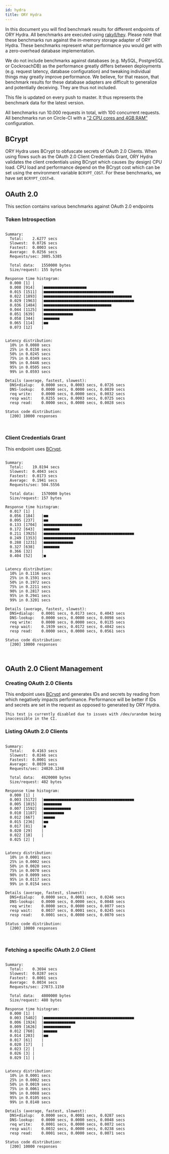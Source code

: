 ```yaml
---
id: hydra
title: ORY Hydra
---
```


In this document you will find benchmark results for different endpoints of ORY Hydra. All benchmarks are executed
using [rakyll/hey](https://github.com/rakyll/hey). Please note that these benchmarks run against the in-memory storage
adapter of ORY Hydra. These benchmarks represent what performance you would get with a zero-overhead database implementation.

We do not include benchmarks against databases (e.g. MySQL, PostgreSQL or CockroachDB) as the performance greatly differs between
deployments (e.g. request latency, database configuration) and tweaking individual things may greatly improve performance.
We believe, for that reason, that benchmark results for these database adapters are difficult to generalize and potentially
deceiving. They are thus not included.

This file is updated on every push to master. It thus represents the benchmark data for the latest version.

All benchmarks run 10.000 requests in total, with 100 concurrent requests. All benchmarks run on Circle-CI with a
["2 CPU cores and 4GB RAM"](https://support.circleci.com/hc/en-us/articles/360000489307-Why-do-my-tests-take-longer-to-run-on-CircleCI-than-locally-)
configuration.

## BCrypt

ORY Hydra uses BCrypt to obfuscate secrets of OAuth 2.0 Clients. When using flows such as the OAuth 2.0 Client Credentials
Grant, ORY Hydra validates the client credentials using BCrypt which causes (by design) CPU load. CPU load and performance
depend on the BCrypt cost which can be set using the environment variable `BCRYPT_COST`. For these benchmarks,
we have set `BCRYPT_COST=8`.

## OAuth 2.0

This section contains various benchmarks against OAuth 2.0 endpoints

### Token Introspection

```

Summary:
  Total:	2.6277 secs
  Slowest:	0.0726 secs
  Fastest:	0.0003 secs
  Average:	0.0256 secs
  Requests/sec:	3805.5385
  
  Total data:	1550000 bytes
  Size/request:	155 bytes

Response time histogram:
  0.000 [1]	|
  0.008 [914]	|■■■■■■■■■■■■■■■■■■■
  0.015 [1511]	|■■■■■■■■■■■■■■■■■■■■■■■■■■■■■■■
  0.022 [1893]	|■■■■■■■■■■■■■■■■■■■■■■■■■■■■■■■■■■■■■■■
  0.029 [1963]	|■■■■■■■■■■■■■■■■■■■■■■■■■■■■■■■■■■■■■■■■
  0.036 [1484]	|■■■■■■■■■■■■■■■■■■■■■■■■■■■■■■
  0.044 [1125]	|■■■■■■■■■■■■■■■■■■■■■■■
  0.051 [639]	|■■■■■■■■■■■■■
  0.058 [344]	|■■■■■■■
  0.065 [114]	|■■
  0.073 [12]	|


Latency distribution:
  10% in 0.0080 secs
  25% in 0.0150 secs
  50% in 0.0245 secs
  75% in 0.0349 secs
  90% in 0.0446 secs
  95% in 0.0505 secs
  99% in 0.0593 secs

Details (average, fastest, slowest):
  DNS+dialup:	0.0000 secs, 0.0003 secs, 0.0726 secs
  DNS-lookup:	0.0000 secs, 0.0000 secs, 0.0039 secs
  req write:	0.0000 secs, 0.0000 secs, 0.0032 secs
  resp wait:	0.0255 secs, 0.0003 secs, 0.0725 secs
  resp read:	0.0000 secs, 0.0000 secs, 0.0028 secs

Status code distribution:
  [200]	10000 responses



```

### Client Credentials Grant

This endpoint uses [BCrypt](#bcrypt).

```

Summary:
  Total:	19.8194 secs
  Slowest:	0.4043 secs
  Fastest:	0.0173 secs
  Average:	0.1941 secs
  Requests/sec:	504.5556
  
  Total data:	1570000 bytes
  Size/request:	157 bytes

Response time histogram:
  0.017 [1]	|
  0.056 [184]	|■■
  0.095 [237]	|■■
  0.133 [1704]	|■■■■■■■■■■■■■■■■■
  0.172 [643]	|■■■■■■■
  0.211 [3925]	|■■■■■■■■■■■■■■■■■■■■■■■■■■■■■■■■■■■■■■■■
  0.249 [1353]	|■■■■■■■■■■■■■■
  0.288 [1231]	|■■■■■■■■■■■■■
  0.327 [638]	|■■■■■■■
  0.366 [32]	|
  0.404 [52]	|■


Latency distribution:
  10% in 0.1116 secs
  25% in 0.1591 secs
  50% in 0.1972 secs
  75% in 0.2211 secs
  90% in 0.2817 secs
  95% in 0.2941 secs
  99% in 0.3201 secs

Details (average, fastest, slowest):
  DNS+dialup:	0.0001 secs, 0.0173 secs, 0.4043 secs
  DNS-lookup:	0.0000 secs, 0.0000 secs, 0.0098 secs
  req write:	0.0000 secs, 0.0000 secs, 0.0135 secs
  resp wait:	0.1939 secs, 0.0172 secs, 0.4042 secs
  resp read:	0.0000 secs, 0.0000 secs, 0.0561 secs

Status code distribution:
  [200]	10000 responses



```

## OAuth 2.0 Client Management

### Creating OAuth 2.0 Clients

This endpoint uses [BCrypt](#bcrypt) and generates IDs and secrets by reading from  which negatively impacts
performance. Performance will be better if IDs and secrets are set in the request as opposed to generated by ORY Hydra.

```
This test is currently disabled due to issues with /dev/urandom being inaccessible in the CI.
```

### Listing OAuth 2.0 Clients

```

Summary:
  Total:	0.4163 secs
  Slowest:	0.0246 secs
  Fastest:	0.0001 secs
  Average:	0.0039 secs
  Requests/sec:	24020.1248
  
  Total data:	4820000 bytes
  Size/request:	482 bytes

Response time histogram:
  0.000 [1]	|
  0.003 [5172]	|■■■■■■■■■■■■■■■■■■■■■■■■■■■■■■■■■■■■■■■■
  0.005 [1015]	|■■■■■■■■
  0.007 [1592]	|■■■■■■■■■■■■
  0.010 [1187]	|■■■■■■■■■
  0.012 [667]	|■■■■■
  0.015 [236]	|■■
  0.017 [81]	|■
  0.020 [29]	|
  0.022 [18]	|
  0.025 [2]	|


Latency distribution:
  10% in 0.0001 secs
  25% in 0.0002 secs
  50% in 0.0020 secs
  75% in 0.0070 secs
  90% in 0.0099 secs
  95% in 0.0117 secs
  99% in 0.0154 secs

Details (average, fastest, slowest):
  DNS+dialup:	0.0000 secs, 0.0001 secs, 0.0246 secs
  DNS-lookup:	0.0000 secs, 0.0000 secs, 0.0048 secs
  req write:	0.0000 secs, 0.0000 secs, 0.0077 secs
  resp wait:	0.0037 secs, 0.0001 secs, 0.0245 secs
  resp read:	0.0001 secs, 0.0000 secs, 0.0070 secs

Status code distribution:
  [200]	10000 responses



```

### Fetching a specific OAuth 2.0 Client

```

Summary:
  Total:	0.3694 secs
  Slowest:	0.0287 secs
  Fastest:	0.0001 secs
  Average:	0.0034 secs
  Requests/sec:	27073.1150
  
  Total data:	4800000 bytes
  Size/request:	480 bytes

Response time histogram:
  0.000 [1]	|
  0.003 [5402]	|■■■■■■■■■■■■■■■■■■■■■■■■■■■■■■■■■■■■■■■■
  0.006 [1924]	|■■■■■■■■■■■■■■
  0.009 [1626]	|■■■■■■■■■■■■
  0.012 [760]	|■■■■■■
  0.014 [203]	|■■
  0.017 [61]	|
  0.020 [17]	|
  0.023 [2]	|
  0.026 [3]	|
  0.029 [1]	|


Latency distribution:
  10% in 0.0001 secs
  25% in 0.0002 secs
  50% in 0.0019 secs
  75% in 0.0061 secs
  90% in 0.0088 secs
  95% in 0.0105 secs
  99% in 0.0140 secs

Details (average, fastest, slowest):
  DNS+dialup:	0.0000 secs, 0.0001 secs, 0.0287 secs
  DNS-lookup:	0.0000 secs, 0.0000 secs, 0.0048 secs
  req write:	0.0001 secs, 0.0000 secs, 0.0072 secs
  resp wait:	0.0032 secs, 0.0000 secs, 0.0238 secs
  resp read:	0.0001 secs, 0.0000 secs, 0.0071 secs

Status code distribution:
  [200]	10000 responses



```
